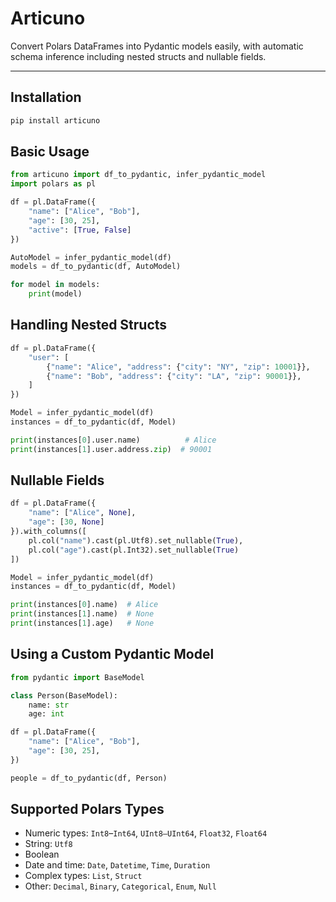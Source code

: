 # Articuno

Convert Polars DataFrames into Pydantic models easily, with automatic schema inference including nested structs and nullable fields.

---

## Installation

```bash
pip install articuno
```

## Basic Usage

```python
from articuno import df_to_pydantic, infer_pydantic_model
import polars as pl

df = pl.DataFrame({
    "name": ["Alice", "Bob"],
    "age": [30, 25],
    "active": [True, False]
})

AutoModel = infer_pydantic_model(df)
models = df_to_pydantic(df, AutoModel)

for model in models:
    print(model)
```

## Handling Nested Structs

```python
df = pl.DataFrame({
    "user": [
        {"name": "Alice", "address": {"city": "NY", "zip": 10001}},
        {"name": "Bob", "address": {"city": "LA", "zip": 90001}},
    ]
})

Model = infer_pydantic_model(df)
instances = df_to_pydantic(df, Model)

print(instances[0].user.name)          # Alice
print(instances[1].user.address.zip)  # 90001
```

## Nullable Fields

```python
df = pl.DataFrame({
    "name": ["Alice", None],
    "age": [30, None]
}).with_columns([
    pl.col("name").cast(pl.Utf8).set_nullable(True),
    pl.col("age").cast(pl.Int32).set_nullable(True)
])

Model = infer_pydantic_model(df)
instances = df_to_pydantic(df, Model)

print(instances[0].name)  # Alice
print(instances[1].name)  # None
print(instances[1].age)   # None
```

## Using a Custom Pydantic Model

```python
from pydantic import BaseModel

class Person(BaseModel):
    name: str
    age: int

df = pl.DataFrame({
    "name": ["Alice", "Bob"],
    "age": [30, 25],
})

people = df_to_pydantic(df, Person)
```

## Supported Polars Types

- Numeric types: `Int8`–`Int64`, `UInt8–UInt64`, `Float32`, `Float64`
- String: `Utf8`
- Boolean
- Date and time: `Date`, `Datetime`, `Time`, `Duration`
- Complex types: `List`, `Struct`
- Other: `Decimal`, `Binary`, `Categorical`, `Enum`, `Null`




